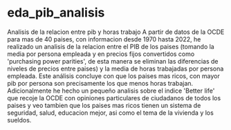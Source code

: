 # eda_pib_analisis
Analisis de la relacion entre pib y horas trabajo
A partir de datos de la OCDE para mas de 40 paises, con informacion desde 1970 hasta 2022, he realizado un analisis de la relacion entre el PIB de los paises (tomando la media por persona empleada y en precios fijos convertidos como 'purchasing power parities', de esta manera se eliminan las diferencias de niveles de precios entre paises) y la media de horas trabajadas por persona empleada.
Este análisis concluye con que los paises mas ricos, con mayor pib por persona son precisamente los que menos horas trabajan.
Adicionalmente he hecho un pequeño analisis sobre el indice 'Better life' que recoje la OCDE con opiniones particulares de ciudadanos de todos los paises y veo tambien que los paises mas ricos tienen un sistema de seguridad, salud, educacion mejor, asi como el tema de la vivienda y los sueldos.
